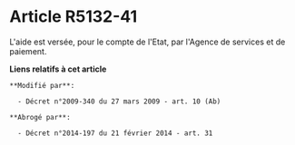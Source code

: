 # Article R5132-41

L'aide est versée, pour le compte de l'Etat, par l'Agence de services et de paiement.

**Liens relatifs à cet article**

	**Modifié par**:

	  - Décret n°2009-340 du 27 mars 2009 - art. 10 (Ab)

	**Abrogé par**:

	  - Décret n°2014-197 du 21 février 2014 - art. 31
